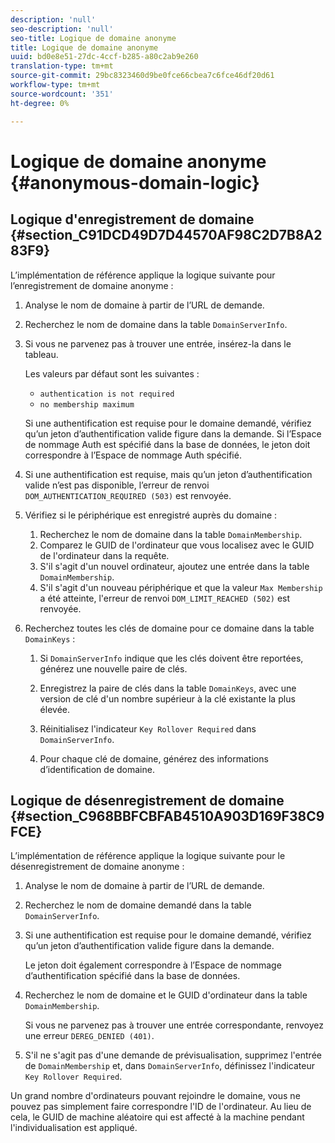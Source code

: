```yaml
---
description: 'null'
seo-description: 'null'
seo-title: Logique de domaine anonyme
title: Logique de domaine anonyme
uuid: bd0e8e51-27dc-4ccf-b285-a80c2ab9e260
translation-type: tm+mt
source-git-commit: 29bc8323460d9be0fce66cbea7c6fce46df20d61
workflow-type: tm+mt
source-wordcount: '351'
ht-degree: 0%

---
```



# Logique de domaine anonyme {#anonymous-domain-logic}

## Logique d&#39;enregistrement de domaine {#section_C91DCD49D7D44570AF98C2D7B8A283F9}

L’implémentation de référence applique la logique suivante pour l’enregistrement de domaine anonyme :

1. Analyse le nom de domaine à partir de l’URL de demande.
1. Recherchez le nom de domaine dans la table `DomainServerInfo`.
1. Si vous ne parvenez pas à trouver une entrée, insérez-la dans le tableau.

   Les valeurs par défaut sont les suivantes :

   * `authentication is not required`
   * `no membership maximum`

   Si une authentification est requise pour le domaine demandé, vérifiez qu’un jeton d’authentification valide figure dans la demande. Si l’Espace de nommage Auth est spécifié dans la base de données, le jeton doit correspondre à l’Espace de nommage Auth spécifié.
1. Si une authentification est requise, mais qu’un jeton d’authentification valide n’est pas disponible, l’erreur de renvoi `DOM_AUTHENTICATION_REQUIRED (503)` est renvoyée.
1. Vérifiez si le périphérique est enregistré auprès du domaine :

   1. Recherchez le nom de domaine dans la table `DomainMembership`.
   1. Comparez le GUID de l&#39;ordinateur que vous localisez avec le GUID de l&#39;ordinateur dans la requête.
   1. S&#39;il s&#39;agit d&#39;un nouvel ordinateur, ajoutez une entrée dans la table `DomainMembership`.
   1. S&#39;il s&#39;agit d&#39;un nouveau périphérique et que la valeur `Max Membership` a été atteinte, l&#39;erreur de renvoi `DOM_LIMIT_REACHED (502)` est renvoyée.

1. Recherchez toutes les clés de domaine pour ce domaine dans la table `DomainKeys` :

   1. Si `DomainServerInfo` indique que les clés doivent être reportées, générez une nouvelle paire de clés.
   1. Enregistrez la paire de clés dans la table `DomainKeys`, avec une version de clé d&#39;un nombre supérieur à la clé existante la plus élevée.
   1. Réinitialisez l&#39;indicateur `Key Rollover Required` dans `DomainServerInfo`.

   1. Pour chaque clé de domaine, générez des informations d’identification de domaine.

## Logique de désenregistrement de domaine {#section_C968BBFCBFAB4510A903D169F38C9FCE}

L’implémentation de référence applique la logique suivante pour le désenregistrement de domaine anonyme :

1. Analyse le nom de domaine à partir de l’URL de demande.
1. Recherchez le nom de domaine demandé dans la table `DomainServerInfo`.
1. Si une authentification est requise pour le domaine demandé, vérifiez qu’un jeton d’authentification valide figure dans la demande.

   Le jeton doit également correspondre à l’Espace de nommage d’authentification spécifié dans la base de données.
1. Recherchez le nom de domaine et le GUID d&#39;ordinateur dans la table `DomainMembership`.

   Si vous ne parvenez pas à trouver une entrée correspondante, renvoyez une erreur `DEREG_DENIED (401)`.

1. S&#39;il ne s&#39;agit pas d&#39;une demande de prévisualisation, supprimez l&#39;entrée de `DomainMembership` et, dans `DomainServerInfo`, définissez l&#39;indicateur `Key Rollover Required`.

Un grand nombre d&#39;ordinateurs pouvant rejoindre le domaine, vous ne pouvez pas simplement faire correspondre l&#39;ID de l&#39;ordinateur. Au lieu de cela, le GUID de machine aléatoire qui est affecté à la machine pendant l&#39;individualisation est appliqué.
